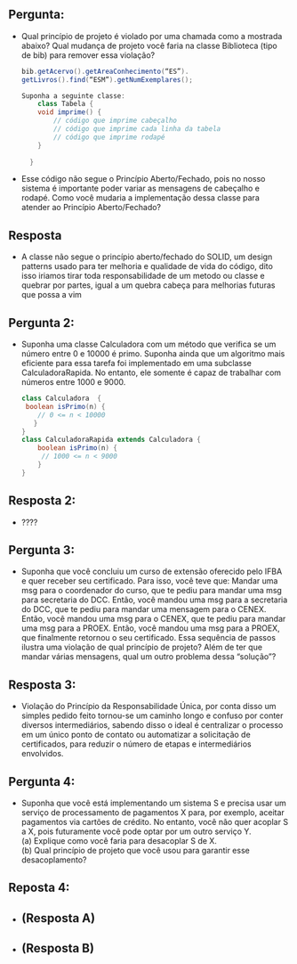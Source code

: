 ## Pergunta:
- Qual princípio de projeto é violado por uma chamada como a mostrada abaixo?
  Qual mudança de projeto você faria na classe Biblioteca (tipo de bib) para remover essa violação?

    ```java
    bib.getAcervo().getAreaConhecimento(“ES”).
    getLivros().find(“ESM”).getNumExemplares();

    Suponha a seguinte classe:
        class Tabela {
        void imprime() {
            // código que imprime cabeçalho
            // código que imprime cada linha da tabela
            // código que imprime rodapé
        }
        
      }
    ```
- Esse código não segue o Princípio Aberto/Fechado,
  pois no nosso sistema é importante poder variar as mensagens de cabeçalho e rodapé.
  Como você mudaria a implementação dessa classe para atender ao Princípio Aberto/Fechado?
## Resposta
- A classe não segue o princípio aberto/fechado do SOLID, um design patterns usado para
  ter melhoria e qualidade de vida do código, dito isso iriamos tirar toda responsabilidade de um metodo
  ou classe e quebrar por partes, igual a um quebra cabeça para melhorias futuras que possa a vim

## Pergunta 2:
- Suponha uma classe Calculadora com um método que verifica se um número entre 0 e 10000 é primo.
  Suponha ainda que um algoritmo mais eficiente para essa tarefa foi implementado em uma subclasse CalculadoraRapida.
  No entanto, ele somente é capaz de trabalhar com números entre 1000 e 9000.

    ```java
    class Calculadora  {
     boolean isPrimo(n) {
        // 0 <= n < 10000
       }
    }
    class CalculadoraRapida extends Calculadora {
        boolean isPrimo(n) {
         // 1000 <= n < 9000
        }
    }

    ```
## Resposta 2:
-  ????

## Pergunta 3:
  - Suponha que você concluiu um curso de extensão oferecido pelo IFBA e quer receber seu certificado. Para isso, você teve que:
    Mandar uma msg para o coordenador do curso, que te pediu para mandar uma msg para secretaria do DCC.
    Então, você mandou uma msg para a secretaria do DCC, que te pediu para mandar uma mensagem para o CENEX.
    Então, você mandou uma msg para o CENEX, que te pediu para mandar uma msg para a PROEX.
    Então, você mandou uma msg para a PROEX, que finalmente retornou o seu certificado.
    Essa sequência de passos ilustra uma violação de qual princípio de projeto? Além de ter que mandar várias mensagens, 
    qual um outro problema dessa “solução”?
  
## Resposta 3:
  - Violação do Princípio da Responsabilidade Única, por conta disso um simples pedido feito tornou-se um
    caminho longo e confuso por conter diversos intermediários, sabendo disso o ideal é centralizar o processo
    em um único ponto de contato ou automatizar a solicitação de certificados, para reduzir o número
    de etapas e intermediários envolvidos.

## Pergunta 4:
  - Suponha que você está implementando um sistema S e precisa usar um serviço de processamento de pagamentos X para, 
    por exemplo, aceitar pagamentos via cartões de crédito. No entanto, você não quer acoplar S a X, 
    pois futuramente você pode optar por um outro serviço Y.
    </br>
    (a) Explique como você faria para desacoplar S de X. 
    </br>
    (b) Qual princípio de projeto que você usou para garantir esse desacoplamento?
## Reposta 4:
  - (Resposta A)
    - 
  - (Resposta B)
    - 